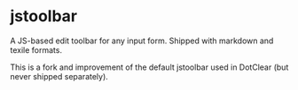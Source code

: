 jstoolbar
=========

A JS-based edit toolbar for any input form.
Shipped with markdown and texile formats.

This is a fork and improvement of the default jstoolbar used in DotClear (but never shipped separately).
